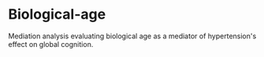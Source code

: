 # Biological-age
Mediation analysis evaluating biological age as a mediator of hypertension's effect on global cognition. 

